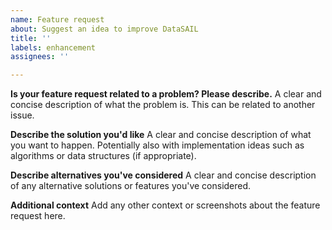 ```yaml
---
name: Feature request
about: Suggest an idea to improve DataSAIL
title: ''
labels: enhancement
assignees: ''

---
```


**Is your feature request related to a problem? Please describe.**
A clear and concise description of what the problem is. This can be related to another issue.

**Describe the solution you'd like**
A clear and concise description of what you want to happen. Potentially also with implementation ideas such as algorithms or data structures (if appropriate).

**Describe alternatives you've considered**
A clear and concise description of any alternative solutions or features you've considered.

**Additional context**
Add any other context or screenshots about the feature request here.
